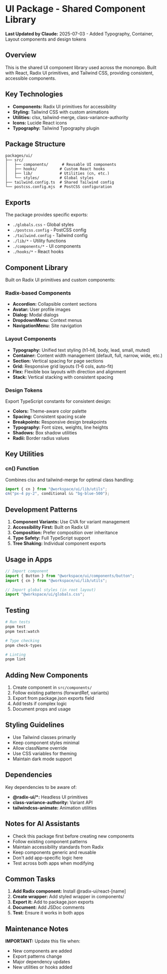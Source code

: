 # UI Package - Shared Component Library

**Last Updated by Claude:** 2025-07-03 - Added Typography, Container, Layout components and design tokens

## Overview

This is the shared UI component library used across the monorepo. Built with React, Radix UI primitives, and Tailwind CSS, providing consistent, accessible components.

## Key Technologies

- **Components:** Radix UI primitives for accessibility
- **Styling:** Tailwind CSS with custom animations
- **Utilities:** clsx, tailwind-merge, class-variance-authority
- **Icons:** Lucide React icons
- **Typography:** Tailwind Typography plugin

## Package Structure

```
packages/ui/
├── src/
│   ├── components/      # Reusable UI components
│   ├── hooks/          # Custom React hooks
│   ├── lib/            # Utilities (cn, etc.)
│   └── styles/         # Global styles
├── tailwind.config.ts  # Shared Tailwind config
└── postcss.config.mjs  # PostCSS configuration
```

## Exports

The package provides specific exports:

- `./globals.css` - Global styles
- `./postcss.config` - PostCSS config
- `./tailwind.config` - Tailwind config
- `./lib/*` - Utility functions
- `./components/*` - UI components
- `./hooks/*` - React hooks

## Component Library

Built on Radix UI primitives and custom components:

### Radix-based Components

- **Accordion:** Collapsible content sections
- **Avatar:** User profile images
- **Dialog:** Modal dialogs
- **DropdownMenu:** Context menus
- **NavigationMenu:** Site navigation

### Layout Components

- **Typography:** Unified text styling (h1-h6, body, lead, small, muted)
- **Container:** Content width management (default, full, narrow, wide, etc.)
- **Section:** Vertical spacing for page sections
- **Grid:** Responsive grid layouts (1-6 cols, auto-fit)
- **Flex:** Flexible box layouts with direction and alignment
- **Stack:** Vertical stacking with consistent spacing

### Design Tokens

Export TypeScript constants for consistent design:

- **Colors:** Theme-aware color palette
- **Spacing:** Consistent spacing scale
- **Breakpoints:** Responsive design breakpoints
- **Typography:** Font sizes, weights, line heights
- **Shadows:** Box shadow utilities
- **Radii:** Border radius values

## Key Utilities

### cn() Function

Combines clsx and tailwind-merge for optimal class handling:

```typescript
import { cn } from "@workspace/ui/lib/utils";
cn("px-4 py-2", conditional && "bg-blue-500");
```

## Development Patterns

1. **Component Variants:** Use CVA for variant management
2. **Accessibility First:** Built on Radix UI
3. **Composition:** Prefer composition over inheritance
4. **Type Safety:** Full TypeScript support
5. **Tree Shaking:** Individual component exports

## Usage in Apps

```typescript
// Import component
import { Button } from "@workspace/ui/components/button";
import { cn } from "@workspace/ui/lib/utils";

// Import global styles (in root layout)
import "@workspace/ui/globals.css";
```

## Testing

```bash
# Run tests
pnpm test
pnpm test:watch

# Type checking
pnpm check-types

# Linting
pnpm lint
```

## Adding New Components

1. Create component in `src/components/`
2. Follow existing patterns (forwardRef, variants)
3. Export from package.json exports field
4. Add tests if complex logic
5. Document props and usage

## Styling Guidelines

- Use Tailwind classes primarily
- Keep component styles minimal
- Allow className override
- Use CSS variables for theming
- Maintain dark mode support

## Dependencies

Key dependencies to be aware of:

- **@radix-ui/\*:** Headless UI primitives
- **class-variance-authority:** Variant API
- **tailwindcss-animate:** Animation utilities

## Notes for AI Assistants

- Check this package first before creating new components
- Follow existing component patterns
- Maintain accessibility standards from Radix
- Keep components generic and reusable
- Don't add app-specific logic here
- Test across both apps when modifying

## Common Tasks

1. **Add Radix component:** Install @radix-ui/react-[name]
2. **Create wrapper:** Add styled wrapper in components/
3. **Export it:** Add to package.json exports
4. **Document:** Add JSDoc comments
5. **Test:** Ensure it works in both apps

## Maintenance Notes

**IMPORTANT:** Update this file when:

- New components are added
- Export patterns change
- Major dependency updates
- New utilities or hooks added
